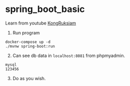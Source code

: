 # spring_boot_basic
Learn from youtube [KongRuksiam](https://www.youtube.com/watch?v=g7gYh-eryXA&t=8060s)

1. Run program
```
docker-compose up -d
./mvnw spring-boot:run
```
2. Can see db data in `localhost:8081` from phpmyadmin.
```
mysql
123456
```
3. Do as you wish.